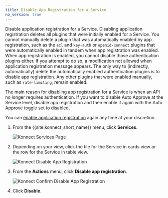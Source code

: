 ```yaml
---
title: Disable App Registration for a Service
no_version: true
---
```


Disable application registration for a Service. Disabling application registration
deletes all plugins that were initially enabled for a Service. You cannot manually
delete a plugin that was automatically enabled by app registration, such as the
`acl` and `key-auth` or `openid-connect` plugins that
were automatically enabled in tandem when app registration was enabled.
When app registration is enabled, you cannot disable
those authentication plugins either. If you attempt to do so, a modification not
allowed when application registration message appears. The only way to (indirectly, automatically)
delete the automatically enabled authentication plugins is to disable app registration.
Any other plugins that were enabled manually, such as `rate-limiting`, remain enabled.

The main reason for disabling app registration for a Service is when an API
no longer requires authentication. If you want to disable Auto Approve at the
Service level, disable app registration and then enable it again with the Auto Approve
toggle set to disabled.

You can
[enable application registration](/konnect/dev-portal/administrators/app-registration/enable-app-reg)
again any time at your discretion.

1. From the {{site.konnect_short_name}} menu, click **Services**.

   ![Konnect Services Page](/assets/images/docs/konnect/konnect-services-page.png)

2. Depending on your view, click the tile for the Service in cards view or the row
   for the Service in table view.

   ![Konnect Disable App Registration](/assets/images/docs/konnect/konnect-disable-app-reg.png)

3. From the **Actions** menu, click **Disable app registration**.

   ![Konnect Confirm Disable App Registration](/assets/images/docs/konnect/konnect-confirm-disable-app-reg.png)

4. Click **Disable**.
